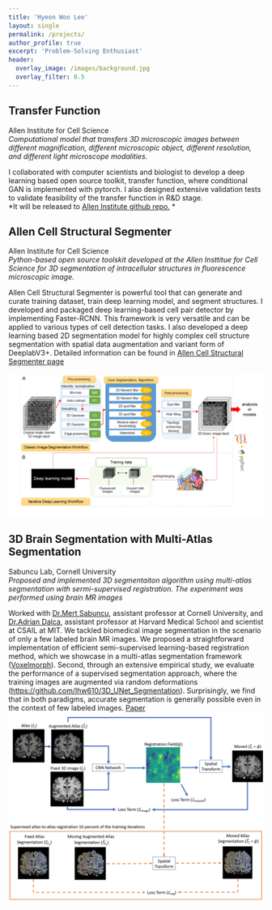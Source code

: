 ```yaml
---
title: 'Hyeon Woo Lee'
layout: single
permalink: /projects/
author_profile: true
excerpt: 'Problem-Solving Enthusiast'
header:
  overlay_image: /images/background.jpg
  overlay_filter: 0.5
---
```


## Transfer Function
Allen Institute for Cell Science<br />
*Computational model that transfers 3D microscopic images between different magnification, different microscopic object, different resolution, and different light microscope modalities.*

I collaborated with computer scientists and biologist to develop a deep learning based open source toolkit, transfer function, where conditional GAN is implemented with pytorch. I also designed extensive validation tests to validate feasibility of the transfer function in R&D stage.<br />
*It will be released to [Allen Institute github repo.](https://github.com/AllenInstitute) *

## Allen Cell Structural Segmenter
Allen Institute for Cell Science<br />
*Python-based open source toolskit developed at the Allen Insttitue for Cell Science for 3D segmentation of intracellular structures in fluorescence microscopic image.*

Allen Cell Structural Segmenter is powerful tool that can generate and curate training dataset,  train deep learning model, and segment structures. I developed and packaged deep learning-based cell pair detector by implementing Faster-RCNN. This framework is very versatile and can be applied to various types of cell detection tasks. I also developed a deep learning based 2D segmentation model for highly complex cell structure segmentation with spatial data augmentation and variant form of DeeplabV3+. Detailed information can be found in [Allen Cell Structural Segmenter page](https://www.allencell.org/segmenter.html)

![Overview](/images/segmenter.png)

## 3D Brain Segmentation with Multi-Atlas Segmentation
Sabuncu Lab, Cornell University<br />
*Proposed and implemented 3D segmentaiton algorithm using multi-atlas segmentation with sermi-supervised registration. The experiment was performed using brain MR images*

Worked with [Dr.Mert Sabuncu](http://sabuncu.engineering.cornell.edu/), assistant professor at Cornell University, and [Dr.Adrian Dalca](http://www.mit.edu/~adalca/), assistant professor at Harvard Medical School and scientist at CSAIL at MIT. We tackled biomedical image segmentation in the scenario of only a few labeled brain MR images. We proposed a straightforward implementation of efficient semi-supervised learning-based registration method, which we showcase in a multi-atlas segmentation framework ([Voxelmorph](https://github.com/voxelmorph/voxelmorph)). Second, through an extensive empirical study, we evaluate the performance of a supervised segmentation approach, where the training images are augmented via random deformations (https://github.com/lhw610/3D_UNet_Segmentation). Surprisingly, we find that in both paradigms, accurate segmentation is generally possible even in the context of few labeled images.
[Paper](https://arxiv.org/abs/1908.04466)
![Overview](/images/overall.jpg)
